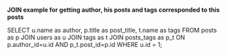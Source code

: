 **JOIN example for getting author, his posts and tags corresponded to this posts**

SELECT u.name as author, p.title as post_title, t.name as tags FROM posts as p JOIN users as u JOIN tags as t JOIN posts_tags as p_t ON p.author_id=u.id AND p_t.post_id=p.id WHERE u.id = 1;
